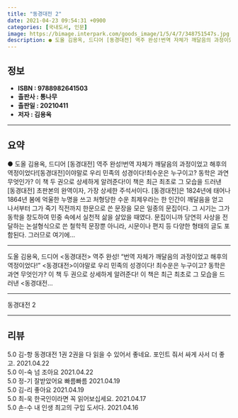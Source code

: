 ```yaml
---
title: "동경대전 2"
date: 2021-04-23 09:54:31 +0900
categories: [국내도서, 인문]
image: https://bimage.interpark.com/goods_image/1/5/4/7/348751547s.jpg
description: ● 도올 김용옥, 드디어 [동경대전] 역주 완성!번역 자체가 깨달음의 과정이었고 해후의 역정이었다![동경대전]이야말로 우리 민족의 성경이다!최수운은 누구이고? 동학은 과연 무엇인가? 이 책 두 권으로 상세하게 알려준다!이 책은 최근 최초로 그 모습을 드러낸 [동경대전] 초판본의 완역이
---
```


## **정보**

- **ISBN : 9788982641503**
- **출판사 : 통나무**
- **출판일 : 20210411**
- **저자 : 김용옥**

------



## **요약**

●  도올 김용옥, 드디어 [동경대전] 역주 완성!번역 자체가 깨달음의 과정이었고 해후의 역정이었다![동경대전]이야말로 우리 민족의 성경이다!최수운은 누구이고? 동학은 과연 무엇인가? 이 책 두 권으로 상세하게 알려준다!이 책은 최근 최초로 그 모습을 드러낸 [동경대전] 초판본의 완역이자, 가장 상세한 주석서이다. [동경대전]은 1824년에 태어나 1864년 봄에 억울한 누명을 쓰고 처형당한 수운 최제우라는 한 인간이 깨달음을 얻고 나서부터 그가 죽기 직전까지 한문으로 쓴 문장을 모은 일종의 문집이다. 그 시기는 그가 동학을 창도하여 민중 속에서 실천적 삶을 살았을 때였다. 문집이니까 당연히 사상을 전달하는 논설형식으로 쓴 철학적 문장뿐 아니라, 시문이나 편지 등 다양한 형태의 글도 포함된다. 그러므로 여기에...

------

도올 김용옥, 드디어 &lt;동경대전&gt; 역주 완성!  “번역 자체가 깨달음의 과정이었고 해후의 역정이었다!”  &lt;동경대전&gt;이야말로 우리 민족의 성경이다!  최수운은 누구이고? 동학은 과연 무엇인가?  이 책 두 권으로 상세하게 알려준다!  이 책은 최근 최초로 그 모습을 드러낸 &lt;동경대전... 

------


동경대전 2 

------


## **리뷰** 

5.0 김-항 동경대전 1권  2권을 다 읽을 수 있어서 좋네요.
포인트 줘서 싸게 사서 더 좋고. 2021.04.22 <br/>5.0 이-숙 넘 조아요 2021.04.22 <br/>5.0 정-기 잘받았어요 빠름빠름 2021.04.19 <br/>5.0 김-리 좋아요 2021.04.19 <br/>5.0 최-욱 한국인이라면 꼭 읽어보십세요. 2021.04.17 <br/>5.0 손-수 내 인생 최고의 구입 도서다. 2021.04.16 <br/>